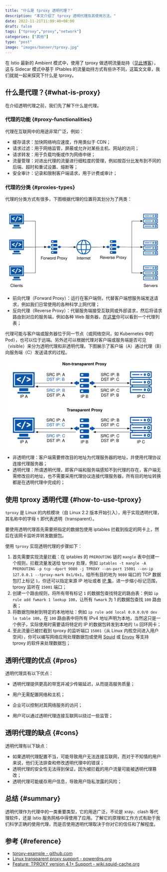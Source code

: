 ```yaml
---
title: "什么是 tproxy 透明代理？"
description: "本文介绍了 tproxy 透明代理及其使用方法。"
date: 2022-11-21T11:09:40+08:00
draft: false
tags: ["tproxy","proxy","network"]
categories: ["其他"]
type: "post"
image: "images/banner/tproxy.jpg"
---
```


在 Istio 最新的 Ambient 模式中，使用了 tproxy 做透明流量劫持（[见此博客](/blog/ambient-mesh-l4-traffic-path/)），这与 Sidecar 模式中基于 IPtables 的流量劫持方式有些许不同，这篇文文章，我们就就一起来探究下什么是 tproxy。

## 什么是代理？{#what-is-proxy}

在介绍透明代理之前，我们先了解下什么是代理。

### 代理的功能 {#proxy-functionalities}

代理在互联网中的用途非常广泛，例如：

- 缓存请求：加快网络响应速度，作用类似于 CDN；
- 请求过滤：用于网络监管，屏蔽或允许对某些主机、网站的访问；
- 请求转发：用于负载均衡或作为网络中继；
- 流量管理：对进出代理的流量进行细粒度的管理，例如按百分比发布到不同的后端、超时和重试设置、熔断等；
- 安全审计：记录和限制客户端请求，用于计费或审计；

### 代理的分类 {#proxies-types}

代理的分类方式有很多，下图根据代理的位置将其划分为了两类：

![代理示意图](proxy.svg)

- 前向代理（Forward Proxy）：运行在客户端侧，代替客户端想服务端发送请求，例如我们日常使用的各种科学上网代理；
- 反向代理（Reverse Proxy）：代替服务端接受互联网或外部请求，然后将请求路由到对应的服务端，例如各种 Web 服务器，[在这里](https://jimmysong.io/awesome-cloud-native/#proxy)你可以看到一个代理列表；

代理可能与客户端或服务器位于同一节点（或网络空间，如 Kubernetes 中的 Pod），也可以位于远端。另外还可以根据代理对客户端或服务端是否可见（visible）来分为透明代理和非透明代理。下图展示了客户端（A）通过代理（B）向服务端（C）发送请求的过程。

![非透明代理和透明代理](transparent-proxy.svg)

- 非透明代理：客户端需要修改目的地址为代理服务器的地址，并使用代理协议连接代理服务器；
- 透明代理：所谓透明代理，即客户端和服务端感知不到代理的存在，客户端无需修改目的地址，也不需要采用代理协议连接代理服务器，所有目的地址转换都是在透明代理中完成的；

## 使用 tproxy 透明代理 {#how-to-use-tproxy}

`tproxy` 是 Linux 的内核模块（自 Linux 2.2 版本开始引入），用于实现透明代理，其名称中的字母 `t` 即代表透明（transparent）。

要使用透明代理首先需要把指定的数据包使用 iptables 拦截到指定的网卡上，然后在该网卡监听并转发数据包。

使用 `tproxy` 实现透明代理的步骤如下：

1. 首先需要实现流量拦截：在 iptables 的 `PREROUTING` 链的 `mangle` 表中创建一个规则，拦截流量发送给 tproxy 处理，例如 `iptables -t mangle -A PREROUTING -p tcp -dport 9080 -j TPROXY --on-port 15001 --on-ip 127.0.0.1 --tproxy-mark 0x1/0x1`，给所有目的地为 `9080` 端口的 TCP 数据包打上标记 `1`，你还可以指定来源 IP 地址或者 [IP 集](https://ipset.netfilter.org/)，进一步缩小标记范围，tproxy 监听在 `15001` 端口；
2. 创建一个路由规则，将所有带有标记 `1` 的数据包查找特定的路由表：例如 `ip rule add fwmark 1 lookup 100`，让所有 `fwmark` 为 1 的数据包查找 `100` 路由表；
3. 将数据包映射到特定的本地地址：例如 `ip rule add local 0.0.0.0/0 dev lo table 100`，在 `100` 路由表中将所有 IPv4 地址声明为本地，当然这只是一个例子，实际使用时需要请将特定的 IP 的数据包转发到本地的 `lo` 回环网卡；
4. 至此流量已被拦截到 tproxy 的监听端口 `15001`（从 Linux 内核空间进入用户空间），你可以编写网络应用处理数据包或使用 [Squid](http://www.squid-cache.org/) 或 [Envoy](https://www.envoyproxy.io/) 等支持 tproxy 的软件来处理数据包；

## 透明代理的优点 {#pros}

透明代理具有以下优点：

- 透明代理提供更高的带宽并减少传输延迟，从而提高服务质量；
- 用户无需配置网络和主机；
- 企业可以控制对其网络服务的访问；

- 用户可以通过透明代理连接互联网以绕过一些监管；

## 透明代理的缺点 {#cons}

透明代理有以下缺点：

- 如果透明代理配置不当，可能导致用户无法连接互联网，而对于不知情的用户来说，他们无法排查和修改透明代理中的错误；
- 透明代理的安全性无法得到保证，因为被拦截的用户流量可能被透明代理篡改；
- 透明代理可能缓存用户信息，导致用户隐私泄露的风险；

## 总结 {#summary}

透明代理作为代理中的一类重要类型，它的用途广泛，不论是 xray、clash 等代理软件，还是 Istio 服务网格中得使用了应用。了解它的原理和工作方式有助于我们科学正确的使用代理，而是否使用透明代理取决于你对它的信任和了解程度。

## 参考 {#reference}

- [tproxy-example - github.com](https://github.com/kristrev/tproxy-example)
- [Linux transparent proxy support - powerdns.org](https://powerdns.org/tproxydoc/tproxy.md.html)
- [Feature: TPROXY version 4.1+ Support - wiki.squid-cache.org](https://wiki.squid-cache.org/Features/Tproxy4)
